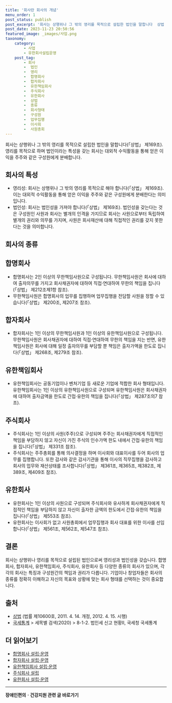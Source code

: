 ```yaml
---
title: '회사란 회사의 개념'
menu_order: 1
post_status: publish
post_excerpt: '회사는 상행위나 그 밖의 영리를 목적으로 설립한 법인을 말합니다  상법  제169조 . 영리를 목적으로 하며 법인이라는 특성을 갖는 회사는 대외적 수익활동을 통해 얻은 이익을 주주와 같은 구성원에게 분배합니다.'
post_date: 2023-11-23 20:50:56
featured_image: _images/사업.png
taxonomy:
    category:
        - 사업
        - 유한회사설립운영
    post_tag:
        - 회사
        -  법인
        -  영리
        -  합명회사
        -  합자회사
        -  유한책임회사
        -  주식회사
        -  유한회사
        -  상법
        -  종류
        -  회사형태
        -  구성원
        -  업무집행
        -  이사회
        -  사원총회
---
```



회사는 상행위나 그 밖의 영리를 목적으로 설립한 법인을 말합니다(「상법」 제169조). 영리를 목적으로 하며 법인이라는 특성을 갖는 회사는 대외적 수익활동을 통해 얻은 이익을 주주와 같은 구성원에게 분배합니다.

## 회사의 특성

- 영리성: 회사는 상행위나 그 밖의 영리를 목적으로 해야 합니다(「상법」 제169조). 이는 대외적 수익활동을 통해 얻은 이익을 주주와 같은 구성원에게 분배한다는 의미입니다.
- 법인성: 회사는 법인성을 가져야 합니다(「상법」 제169조). 법인성을 갖는다는 것은 구성원인 사원과 회사는 별개의 인격을 가지므로 회사는 사원으로부터 독립하여 별개의 권리와 의무를 가지며, 사원은 회사재산에 대해 직접적인 권리를 갖지 못한다는 것을 의미합니다.

## 회사의 종류

## 합명회사

- 합명회사는 2인 이상의 무한책임사원으로 구성됩니다. 무한책임사원은 회사에 대하여 출자의무를 가지고 회사채권자에 대하여 직접·연대하여 무한의 책임을 집니다(「상법」 제212조제1항 참조).
- 무한책임사원은 합명회사의 업무를 집행하며 업무집행을 전담할 사원을 정할 수 있습니다(「상법」 제200조, 제207조 참조).

## 합자회사

- 합자회사는 1인 이상의 무한책임사원과 1인 이상의 유한책임사원으로 구성됩니다. 무한책임사원은 회사채권자에 대하여 직접·연대하여 무한의 책임을 지는 반면, 유한책임사원은 회사에 대해 일정 출자의무를 부담할 뿐 책임은 출자가액을 한도로 집니다(「상법」 제268조, 제279조 참조).

## 유한책임회사

- 유한책임회사는 공동기업이나 벤처기업 등 새로운 기업에 적합한 회사 형태입니다. 유한책임회사는 1인 이상의 유한책임사원으로 구성되며 유한책임사원은 회사채권자에 대하여 출자금액을 한도로 간접·유한의 책임을 집니다(「상법」 제287조의7 참조).

## 주식회사

- 주식회사는 1인 이상의 사원(주주)으로 구성되며 주주는 회사채권자에게 직접적인 책임을 부담하지 않고 자신이 가진 주식의 인수가액 한도 내에서 간접·유한의 책임을 집니다(「상법」 제331조 참조).
- 주식회사는 주주총회를 통해 의사결정을 하며 이사회와 대표이사를 두어 회사의 업무를 집행합니다. 또한 감사와 같은 감사기관을 통해 이사의 직무집행을 감사하고 회사의 업무와 재산상태를 조사합니다(「상법」 제361조, 제365조, 제382조, 제389조, 제409조 참조).

## 유한회사

- 유한회사는 1인 이상의 사원으로 구성되며 주식회사와 유사하게 회사채권자에게 직접적인 책임을 부담하지 않고 자신이 출자한 금액의 한도에서 간접·유한의 책임을 집니다(「상법」 제553조 참조).
- 유한회사는 이사회가 없고 사원총회에서 업무집행과 회사 대표를 위한 이사를 선임합니다(「상법」 제561조, 제562조, 제547조 참조).

## 결론

회사는 상행위나 영리를 목적으로 설립된 법인으로써 영리성과 법인성을 갖습니다. 합명회사, 합자회사, 유한책임회사, 주식회사, 유한회사 등 다양한 종류의 회사가 있으며, 각각의 회사는 특징과 구성원간의 책임과 권리가 다릅니다. 기업이나 창업자들은 회사의 종류를 정확히 이해하고 자신의 목표와 상황에 맞는 회사 형태를 선택하는 것이 중요합니다.

## 출처

- [상법](http://www.law.go.kr/%EB%B2%95%EB%A0%B9/%EC%83%81%EB%B2%95) (법률 제10600호, 2011. 4. 14. 개정, 2012. 4. 15. 시행)
- [국세통계](https://www.nts.go.kr) > 세목별 검색(2020) > 8-1-2. 법인세 신고 현황II, 국세청 국세통계

## 더 읽어보기

- [합명회사 설립·운영](링크)
- [합자회사 설립·운영](링크)
- [유한책임회사 설립·운영](링크)
- [주식회사 설립](링크)
- [유한회사 설립·운영](링크)
<!-- wp:separator -->
<hr class="wp-block-separator has-alpha-channel-opacity"/>
<!-- /wp:separator -->

<!-- wp:group {"backgroundColor":"base","layout":{"type":"constrained"}} -->
<div class="wp-block-group has-base-background-color has-background"><!-- wp:paragraph {"align":"center","fontSize":"medium"} -->
<p class="has-text-align-center has-large-font-size"><strong>장애인편의ㆍ건강지원 관련 글 바로가기</strong></p>
<!-- /wp:paragraph -->


<!-- wp:latest-posts
{"categories":[{"id":22809,"count":19,"description":"","link":"https://uknowlaw.com/category/%ec%9e%a5%ec%95%a0%ec%9d%b8%ed%8e%b8%ec%9d%98%e3%86%8d%ea%b1%b4%ea%b0%95%ec%a7%80%ec%9b%90/","name":"장애인편의ㆍ건강지원","slug":"장애인편의ㆍ건강지원","taxonomy":"category","parent":0,"meta":[],"_links":{"self":[{"href":"https://uknowlaw.com/wp-json/wp/v2/categories/22809"}],"collection":[{"href":"https://uknowlaw.com/wp-json/wp/v2/categories"}],"about":[{"href":"https://uknowlaw.com/wp-json/wp/v2/taxonomies/category"}],"wp:post_type":[{"href":"https://uknowlaw.com/wp-json/wp/v2/posts?categories=22809"}],"curies":[{"name":"wp","href":"https://api.w.org/{rel}","templated":true}]}}],"postsToShow":100,"excerptLength":28,"postLayout":"grid","columns":2,"featuredImageAlign":"left","featuredImageSizeSlug":"large","fontSize":"small"} /--></div>
<!-- /wp:group -->